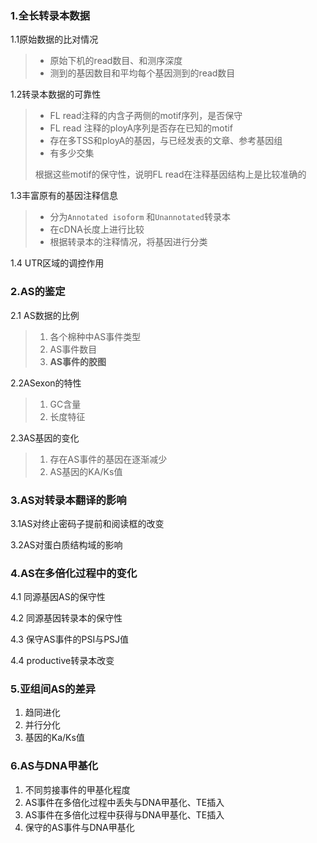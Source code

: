 ### 1.全长转录本数据

1.1原始数据的比对情况

> + 原始下机的read数目、和测序深度
> + 测到的基因数目和平均每个基因测到的read数目

1.2转录本数据的可靠性

> + FL read注释的内含子两侧的motif序列，是否保守
> + FL read 注释的ployA序列是否存在已知的motif
> + 存在多TSS和ployA的基因，与已经发表的文章、参考基因组
> + 有多少交集
>
> 根据这些motif的保守性，说明FL read在注释基因结构上是比较准确的

1.3丰富原有的基因注释信息

> + 分为`Annotated isoform` 和`Unannotated`转录本
> + 在cDNA长度上进行比较
> + 根据转录本的注释情况，将基因进行分类

1.4 UTR区域的调控作用

### 2.AS的鉴定

2.1 AS数据的比例

> 1. 各个棉种中AS事件类型
> 2. AS事件数目
> 3. **AS事件的胶图**

2.2ASexon的特性

> 1. GC含量
> 2. 长度特征

2.3AS基因的变化

> 1. 存在AS事件的基因在逐渐减少
> 4. AS基因的KA/Ks值

### 3.AS对转录本翻译的影响

3.1AS对终止密码子提前和阅读框的改变

3.2AS对蛋白质结构域的影响

### 4.AS在多倍化过程中的变化

4.1 同源基因AS的保守性

4.2 同源基因转录本的保守性

4.3 保守AS事件的PSI与PSJ值

4.4 productive转录本改变

### 5.亚组间AS的差异

1. 趋同进化
2. 并行分化
3. 基因的Ka/Ks值

### 6.AS与DNA甲基化

1. 不同剪接事件的甲基化程度
2. AS事件在多倍化过程中丢失与DNA甲基化、TE插入
3. AS事件在多倍化过程中获得与DNA甲基化、TE插入
4. 保守的AS事件与DNA甲基化













